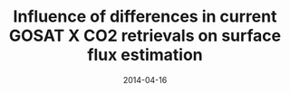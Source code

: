 ---
title: "<b>Influence of differences in current GOSAT X CO2 retrievals on surface flux estimation</b>"
collection: publications
permalink: /publication/2014-04-16-Takagi
date: 2014-04-16
year: 2014
venue: 'Geophysical Research Letters'
paperurl: 'https://doi.org/doi:10.1002/2013GL059174'
citation: '<b>12</b> - Takagi H., Houweling S., Andres R.J., Belikov D., Bril A. et al., <b>Influence of differences in current GOSAT X CO2 retrievals on surface flux estimation</b>, Geophysical Research Letters, 41, 2598-2605, 2014. <a href="https://doi.org/doi:10.1002/2013GL059174">doi:10.1002/2013GL059174</a> (cited 30 times)

'
---